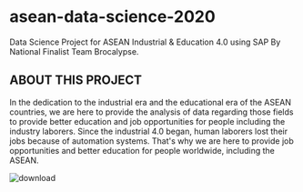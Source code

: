 # asean-data-science-2020
Data Science Project for ASEAN Industrial &amp; Education 4.0 using SAP By National Finalist Team Brocalypse.
## ABOUT THIS PROJECT
In the dedication to the industrial era and the educational era of the ASEAN countries, we are here to provide the analysis of data regarding
those fields to provide better education and job opportunities for people including the industry laborers. Since the 
industrial 4.0 began, human laborers lost their jobs because of automation systems. That's why we are here to provide job
opportunities and better education for people worldwide, including the ASEAN.

![download](https://github.com/aungkhantmyat/asean-data-science-2020/assets/48421405/a3853e83-b69c-42a8-8bfd-57be8c5237f7)
